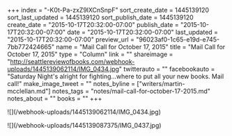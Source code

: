 +++
index = "-K0t-Pa-zxZ9lXCnSnpF"
sort_create_date = 1445139120
sort_last_updated = 1445139120
sort_publish_date = 1445139120
create_date = "2015-10-17T20:32:00-07:00"
publish_date = "2015-10-17T20:32:00-07:00"
date = "2015-10-17T20:32:00-07:00"
last_updated = "2015-10-17T20:32:00-07:00"
preview_url = "96023af0-1c65-e19d-e745-7bb772424665"
name = "Mail Call for October 17, 2015"
title = "Mail Call for October 17, 2015"
type = "Column"
link = ""
shareimage = "http://seattlereviewofbooks.com/webhook-uploads/1445139062114/IMG_0434.jpg"
twitterauto = ""
facebookauto = "Saturday Night's alright for fighting...where to put all your new books. Mail call!"
make_image_tweet = ""
notes_byline = ["writers/martin-mcclellan.md"]
notes_tags = "notes/mail-call-for-october-17-2015.md"
notes_about = ""
books = ""
+++
<p class="image">![](/webhook-uploads/1445139062114/IMG_0434.jpg)</p>
<p class="image">![](/webhook-uploads/1445139087375/IMG_0437.jpg)</p>
